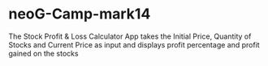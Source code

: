 # neoG-Camp-mark14
The Stock Profit & Loss Calculator App takes the Initial Price, Quantity of Stocks and Current Price as input and displays 
profit percentage and profit gained on the stocks 
